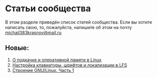 # Статьи сообщества

В этом разделе приведён список статей сообщества. Если вы хотите написать свою, то, пожалуйста, напишите об этом на почту michail383krasnov@mail.ru

## Новые:
1. [О подкачке и оперативной памяти в Linux](RAM/ram.md)
2. [Настройка клавиатуры, шрифтов и локализации в LFS](LFS/keyboard.md)
3. [Строение GNU/Linux. Часть 1](LFS/LinuxStr.md)
